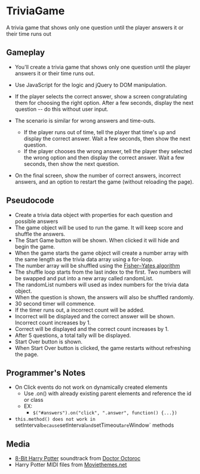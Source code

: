 # TriviaGame
A trivia game that shows only one question until the player answers it or their time runs out

## Gameplay
* You'll create a trivia game that shows only one question until the player answers it or their time runs out.

* Use JavaScript for the logic and jQuery to DOM manipulation.

* If the player selects the correct answer, show a screen congratulating them for choosing the right option. After a few seconds, display the next question -- do this without user input.

* The scenario is similar for wrong answers and time-outs.

  * If the player runs out of time, tell the player that time's up and display the correct answer. Wait a few seconds, then show the next question.
  * If the player chooses the wrong answer, tell the player they selected the wrong option and then display the correct answer. Wait a few seconds, then show the next question.

* On the final screen, show the number of correct answers, incorrect answers, and an option to restart the game (without reloading the page).

## Pseudocode
* Create a trivia data object with properties for each question and possible answers
* The game object will be used to run the game. It will keep score and shuffle the answers.
* The Start Game button will be shown. When clicked it will hide and begin the game.
* When the game starts the game object will create a number array with the same length as the trivia data array using a for-loop.
* The number array will be shuffled using the [Fisher–Yates algorithm](https://en.wikipedia.org/wiki/Fisher–Yates_shuffle)
* The shuffle loop starts from the last index to the first. Two numbers will be swapped and put into a new array called randomList.
* The randomList numbers will used as index numbers for the trivia data object.
* When the question is shown, the answers will also be shuffled randomly.
* 30 second timer will commence.
* If the timer runs out, a incorrect count will be added.
* Incorrect will be displayed and the correct answer will be shown. Incorrect count increases by 1.
* Correct will be displayed and the correct count increases by 1.
* After 5 questions, a total tally will be displayed.
* Start Over button is shown.
* When Start Over button is clicked, the game restarts without refreshing the page.

## Programmer's Notes
* On Click events do not work on dynamically created elements
    * Use .on() with already existing parent elements and reference the id or class
    * EX: 
        * `$("#answers").on("click", ".answer", function() {...})`
* `this.method() does not work in `setInterval` because `setInterval` and `setTimeout` are `Window` methods

## Media 

* [8-Bit Harry Potter](http://www.doctoroctoroc.com/8-bit-harry-potter.php) soundtrack from [Doctor Octoroc](http://www.doctoroctoroc.com)
* Harry Potter MIDI files from [Moviethemes.net](http://moviethemes.net/H1.html)
